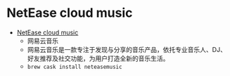 # NetEase cloud music
- [NetEase cloud music](https://music.163.com/)
  -  网易云音乐
  - 网易云音乐是一款专注于发现与分享的音乐产品，依托专业音乐人、DJ、好友推荐及社交功能，为用户打造全新的音乐生活。
  - `brew cask install neteasemusic`
